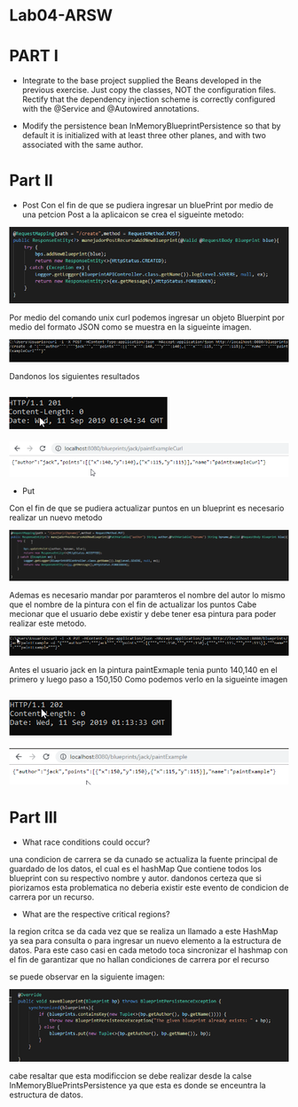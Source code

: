 # Lab04-ARSW

# PART I

- Integrate to the base project supplied the Beans developed in the previous exercise. Just copy the classes, NOT the configuration files. Rectify that the dependency injection scheme is correctly configured with the @Service and @Autowired annotations.


- Modify the persistence bean InMemoryBlueprintPersistence so that by default it is initialized with at least three other planes, and with two associated with the same author.

# Part II

* Post
Con el fin de que se pudiera ingresar un bluePrint por medio de una petcion Post a la aplicaicon se crea el sigueinte metodo:


![](img/media/Parte2PostCode.png)

Por medio del comando unix curl podemos ingresar un objeto Bluerpint por medio del formato JSON como se muestra en la sigueinte imagen.

![](img/media/Parte2PostCurl.png)

Dandonos los siguientes resultados 

![](img/media/Parte2PostResultCurl.png)
--
![](img/media/Parte2PostResultCurl2.png)


* Put 

Con el fin de que se pudiera actualizar puntos en un blueprint es necesario realizar un nuevo metodo

![](img/media/Parte2PutCode.png)

Ademas es necesario mandar por paramteros el nombre del autor lo mismo que el nombre de la pintura con el fin de actualizar los puntos
Cabe mecionar que el usuario debe existir y debe tener esa pintura para poder realizar este metodo.

![](img/media/Parte2PutCurl.png)

Antes el usuario jack en la pintura paintExmaple tenia punto 140,140 en el primero y luego paso a 150,150 Como podemos verlo en la sigueinte imagen

![](img/media/Parte2PutResultCurl.png)
--
![](img/media/Parte2PutResultCurl2.png)





# Part III

* What race conditions could occur? 

una condicion de carrera se da cunado se actualiza la fuente principal de guardado de los datos, el cual es el hashMap 
Que contiene todos los blueprint con su respectivo nombre y autor. dandonos certeza que si piorizamos esta problematica no 
deberia existir este evento de condicion de carrera por un recurso.

* What are the respective critical regions? 

la region critca se da cada vez que se realiza un llamado a este HashMap ya sea para consulta o para ingresar un nuevo elemento a la estructura de datos.
Para este caso casi en cada metodo toca sincronizar el hashmap con el fin de garantizar que no hallan condiciones de carrera por el recurso 

se puede observar en la siguiente imagen:

![](img/media/Parte3.png)

cabe resaltar que esta modificcion se debe realizar desde la calse InMemoryBluePrintsPersistence ya que esta es donde se enceuntra la estructura de datos. 